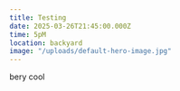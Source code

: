```yaml
---
title: Testing
date: 2025-03-26T21:45:00.000Z
time: 5pM
location: backyard
image: "/uploads/default-hero-image.jpg"
---
```

bery cool
